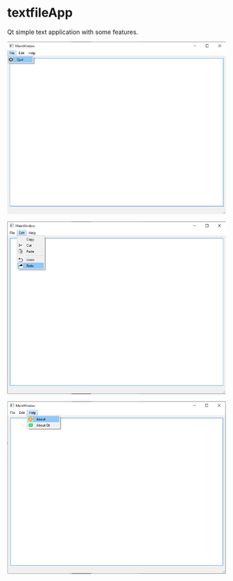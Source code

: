 # textfileApp

Qt simple text application with some features.

![Screenshot](1.png)

![Screenshot](2.png)

![Screenshot](3.png)
